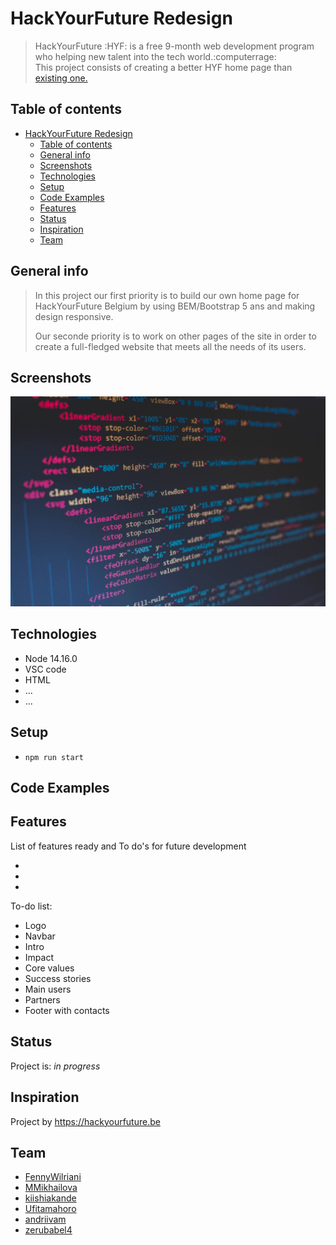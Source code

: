 # HackYourFuture Redesign

> HackYourFuture :HYF: is a free 9-month web development program who helping new
> talent into the tech world.:computerrage:  
> This project consists of creating a better HYF home page than
> [existing one.](https://hackyourfuture.be/)

## Table of contents

- [HackYourFuture Redesign](#hackyourfuture-redesign)
  - [Table of contents](#table-of-contents)
  - [General info](#general-info)
  - [Screenshots](#screenshots)
  - [Technologies](#technologies)
  - [Setup](#setup)
  - [Code Examples](#code-examples)
  - [Features](#features)
  - [Status](#status)
  - [Inspiration](#inspiration)
  - [Team](#team)

## General info

> In this project our first priority is to build our own home page for
> HackYourFuture Belgium by using BEM/Bootstrap 5 ans and making design
> responsive.
>
> Our seconde priority is to work on other pages of the site in order to create
> a full-fledged website that meets all the needs of its users.

## Screenshots

![Example screenshot](planning/assets/screenshot.jpg)

## Technologies

- Node 14.16.0
- VSC code
- HTML
- ...
- ...

## Setup

- `npm run start`

## Code Examples

## Features

List of features ready and To do's for future development

-
-
-

To-do list:

- Logo
- Navbar
- Intro
- Impact
- Core values
- Success stories
- Main users
- Partners
- Footer with contacts

## Status

Project is: _in progress_

## Inspiration

Project by <https://hackyourfuture.be>

## Team

- [FennyWilriani](https://github.com/FennyWilriani)
- [MMikhailova](https://github.com/MMikhailova)
- [kiishiakande](https://github.com/kiishiakande)
- [Ufitamahoro](https://github.com/Ufitamahoro)
- [andriivam](https://github.com/andriivam)
- [zerubabel4](https://github.com/zerubabel4)
